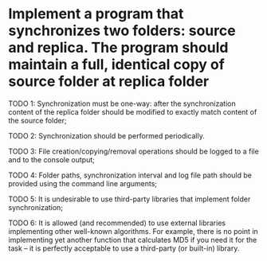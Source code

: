 # Implement a program that synchronizes two folders: source and replica. The program should maintain a full, identical copy of source folder at replica folder

TODO 1: Synchronization must be one-way: after the synchronization content of the replica folder should be modified to exactly match content of the source folder;

TODO 2: Synchronization should be performed periodically.

TODO 3: File creation/copying/removal operations should be logged to a file and to the console output;

TODO 4: Folder paths, synchronization interval and log file path should be provided using the command line arguments;

TODO 5: It is undesirable to use third-party libraries that implement folder synchronization;

TODO 6: It is allowed (and recommended) to use external libraries implementing other well-known algorithms. For example, there is no point in implementing yet another function that calculates MD5 if you need it for the task – it is perfectly acceptable to use a third-party (or built-in) library.
